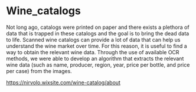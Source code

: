 # Wine_catalogs

Not long ago, catalogs were printed on paper and there exists a plethora of data that is trapped in these catalogs and the goal is to bring the dead data to life. Scanned wine catalogs can provide a lot of data that can help us understand the wine market over time. For this reason, it is useful to find a way to obtain the relevant wine data. Through the use of available OCR methods, we were able to develop an algorithm that extracts the relevant wine data (such as name, producer, region, year, price per bottle, and price per case) from the images.

https://nirvolo.wixsite.com/wine-catalog/about

